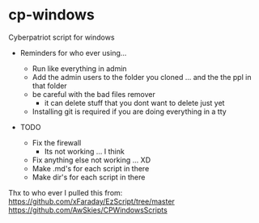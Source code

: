 # cp-windows

Cyberpatriot script for windows


- Reminders for who ever using...
  - Run like everything in admin
  - Add the admin users to the folder you cloned ... and the the ppl in that folder
  - be careful with the bad files remover
      - it can delete stuff that you dont want to delete just yet
  - Installing git is required if you are doing everything in a tty








- TODO
    - Fix the firewall
        - Its not working ... I think
    - Fix anything else not working ... XD
    - Make .md's for each script in there
    - Make dir's for each script in there








Thx to who ever I pulled this from: 
https://github.com/xFaraday/EzScript/tree/master
https://github.com/AwSkies/CPWindowsScripts
